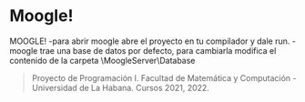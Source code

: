 # Moogle!
MOOGLE!
-para abrir moogle abre el proyecto en tu compilador y dale run.
-moogle trae una base de datos por defecto, para cambiarla modifica el contenido de la carpeta \MoogleServer\Database


> Proyecto de Programación I.
> Facultad de Matemática y Computación - Universidad de La Habana.
> Cursos 2021, 2022.
